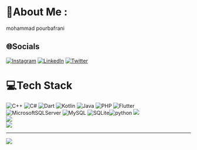 # 💫About Me :
mohammad pourbafrani

## 🌐Socials
[![Instagram](https://img.shields.io/badge/Instagram-%23E4405F.svg?logo=Instagram&logoColor=white)](https://instagram.com/m.pourbafranii) [![LinkedIn](https://img.shields.io/badge/LinkedIn-%230077B5.svg?logo=linkedin&logoColor=white)](https://linkedin.com/in/mohammadpourbafrani) [![Twitter](https://img.shields.io/badge/Twitter-%231DA1F2.svg?logo=Twitter&logoColor=white)](https://twitter.com/@Berankoivanko1) 

# 💻Tech Stack
![C++](https://img.shields.io/badge/c++-%2300599C.svg?style=for-the-badge&logo=c%2B%2B&logoColor=white) ![C#](https://img.shields.io/badge/c%23-%23239120.svg?style=for-the-badge&logo=c-sharp&logoColor=white) ![Dart](https://img.shields.io/badge/dart-%230175C2.svg?style=for-the-badge&logo=dart&logoColor=white) ![Kotlin](https://img.shields.io/badge/kotlin-%230095D5.svg?style=for-the-badge&logo=kotlin&logoColor=white) ![Java](https://img.shields.io/badge/java-%23ED8B00.svg?style=for-the-badge&logo=java&logoColor=white) ![PHP](https://img.shields.io/badge/php-%23777BB4.svg?style=for-the-badge&logo=php&logoColor=white) ![Flutter](https://img.shields.io/badge/Flutter-%2302569B.svg?style=for-the-badge&logo=Flutter&logoColor=white) ![MicrosoftSQLServer](https://img.shields.io/badge/Microsoft%20SQL%20Sever-CC2927?style=for-the-badge&logo=microsoft%20sql%20server&logoColor=white) ![MySQL](https://img.shields.io/badge/mysql-%2300f.svg?style=for-the-badge&logo=mysql&logoColor=white) ![SQLite](https://img.shields.io/badge/sqlite-%2307405e.svg?style=for-the-badge&logo=sqlite&logoColor=white)![python](https://img.shields.io/badge/python-%23ED8B00.svg?style=for-the-badge&logo=java&logoColor=white)
![](https://github-readme-stats.vercel.app/api?username=mohammad-pourbafrani&theme=default&hide_border=true&include_all_commits=true&count_private=true)<br/>
![](https://github-readme-streak-stats.herokuapp.com/?user=mohammad-pourbafrani&theme=default&hide_border=true)<br/>
![](https://github-readme-stats.vercel.app/api/top-langs/?username=mohammad-pourbafrani&theme=default&hide_border=true&include_all_commits=true&count_private=true&layout=compact)

---
[![](https://visitcount.itsvg.in/api?id=mohammad-pourbafrani&icon=0&color=0)](https://visitcount.itsvg.in)
